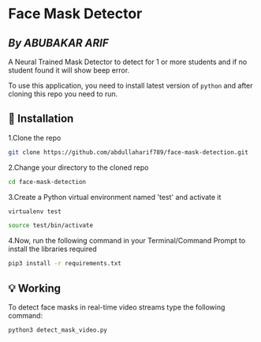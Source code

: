 # Face Mask Detector

## _By ABUBAKAR ARIF_

A Neural Trained Mask Detector to detect for 1 or more students and if no student found it will show beep error.

To use this application, you need to install latest version of `python` and after cloning this repo you need to run.

## 🚀 Installation

1.Clone the repo

```sh
git clone https://github.com/abdullaharif789/face-mask-detection.git
```

2.Change your directory to the cloned repo

```sh
cd face-mask-detection
```

3.Create a Python virtual environment named 'test' and activate it

```sh
virtualenv test
```

```sh
source test/bin/activate
```

4.Now, run the following command in your Terminal/Command Prompt to install the libraries required

```sh
pip3 install -r requirements.txt
```

## 💡 Working

To detect face masks in real-time video streams type the following command:

```sh
python3 detect_mask_video.py
```
